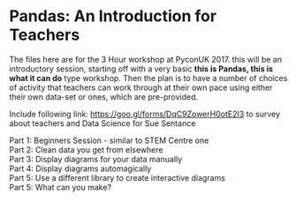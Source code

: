 # Pandas: An Introduction for Teachers

The files here are for the 3 Hour workshop at PyconUK 2017. this will be an introductory session, starting off with a
very basic **this is Pandas, this is what it can do** type workshop. Then the plan is to have a number of choices of
activity that teachers can work through at their own pace using either their own data-set or ones, which are
pre-provided.

Include following link: https://goo.gl/forms/DqC9ZowerH0otE2I3 to survey about teachers and Data Science for Sue
Sentance

Part 1: Beginners Session - similar to STEM Centre one  
Part 2: Clean data you get from elsewhere  
Part 3: Display diagrams for your data manually  
Part 4: Display diagrams automagically  
Part 5: Use a different library to create interactive diagrams  
Part 5: What can you make?  







